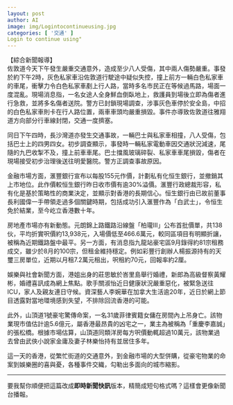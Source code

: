 ```yaml
---
layout: post
author: AI
image: img/Logintocontinueusing.jpg
categories: [ '交通' ]
Login to continue using"
---
```

【綜合新聞報導】  
佐敦道今天下午發生嚴重交通意外，造成至少八人受傷，其中兩人傷勢嚴重。事發於約下午2時，灰色私家車沿佐敦道行駛途中疑似失控，撞上前方一輛白色私家車的車尾，衝擊力令白色私家車剷上行人路，當時多名市民正在等候過馬路，場面一度混亂。現場消息指，一名女途人全身鮮血倒臥地上，救護員到場後立即為傷者進行急救，並將多名傷者送院。警方已封鎖現場調查，涉事灰色車停於安全島，中招的白色私家車則卡在行人路位置，兩車車頭均嚴重損毀。事件亦導致佐敦道往雅翔道方向部分行車線封閉，交通一度擠塞。  

同日下午四時，長沙灣道亦發生交通事故，一輛巴士與私家車相撞，八人受傷，包括巴士上的四男四女。初步調查顯示，事發時一輛私家電動車因交通狀況減速，尾隨的九巴收掣不及，撞上前車車尾。巴士擋風玻璃碎裂、私家車車尾損毀，傷者在現場接受初步治理後送往明愛醫院。警方正調查事故原因。  

金融市場方面，滙豐銀行宣布以每股155元作價，計劃私有化恒生銀行，並撤銷其上市地位。此作價較恒生銀行昨日收市價有逾30%溢價。滙豐行政總裁形容，私有化是基於策略性的商業決定，並顯示對香港的長期信心。恒生銀行由已故前董事長利國偉一手帶領走過多個關鍵時期，包括成功引入滙豐作為「白武士」，令恒生免於結業，至今屹立香港數十年。  

房地產市場亦有新動態。元朗錦上路鐵路沿線盤「柏瓏III」公布首批價單，共138伙，平均折實呎價約13,938元，入場價低至466.6萬元，較同區項目有明顯折讓，被稱為近期鐵路盤中最平。另一方面，有消息指九龍站豪宅區9月錄得約81宗租務成交，雖少於8月的100宗，但租金維持穩定。例如彩豐行創辦人楊振源持有的天璽三房單位，近期以月租7.2萬元租出，呎租約70元，回報率約2厘。  

娛樂與社會新聞方面，港姐出身的莊思敏於峇里島舉行婚禮，新郎為高級督察黃耀彬，婚禮喜訊成為網上焦點。歌手關淑怡近日健康狀況嚴重惡化，被緊急送往ICU，家人及親友連日守候。資深藝人李婉華在加拿大生活逾20年，近日於網上節目透露對當地環境感到失望，不排除回流香港的可能。  

此外，山頂道1號豪宅驚傳命案，一名31歲菲律賓籍女傭在房間內上吊身亡。該物業現市值估計逾5.6億元，屬香港最昂貴的凶宅之一，業主為被稱為「重慶李嘉誠」的張松橋。根據市場估算，山頂道同類洋房每方呎價動輒超過10萬元，該物業過去曾由武俠小說家金庸及妻子林樂怡持有並居住多年。  

這一天的香港，從繁忙街道的交通意外，到金融市場的大型併購，從豪宅物業的命案到娛樂圈的喜與憂，各種事件交織，勾勒出多面向的城市縮影。  

---

要我幫你順便把這篇改成**即時新聞快訊**版本，精簡成短句格式嗎？這樣會更像新聞台播報。
